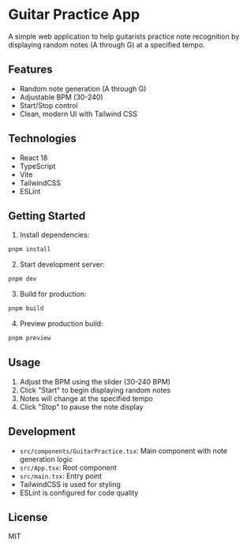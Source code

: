# Guitar Practice App

A simple web application to help guitarists practice note recognition by displaying random notes (A through G) at a specified tempo.

## Features

- Random note generation (A through G)
- Adjustable BPM (30-240)
- Start/Stop control
- Clean, modern UI with Tailwind CSS

## Technologies

- React 18
- TypeScript
- Vite
- TailwindCSS
- ESLint

## Getting Started

1. Install dependencies:
```bash
pnpm install
```

2. Start development server:
```bash
pnpm dev
```

3. Build for production:
```bash
pnpm build
```

4. Preview production build:
```bash
pnpm preview
```

## Usage

1. Adjust the BPM using the slider (30-240 BPM)
2. Click "Start" to begin displaying random notes
3. Notes will change at the specified tempo
4. Click "Stop" to pause the note display

## Development

- `src/components/GuitarPractice.tsx`: Main component with note generation logic
- `src/App.tsx`: Root component
- `src/main.tsx`: Entry point
- TailwindCSS is used for styling
- ESLint is configured for code quality

## License

MIT